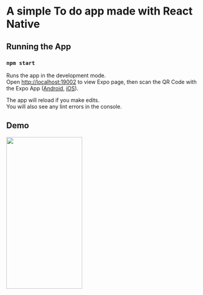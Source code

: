 # A simple To do app made with React Native

## Running the App

### `npm start`

Runs the app in the development mode.<br>
Open [http://localhost:19002](http://localhost:19002) to view Expo page, then scan the QR Code with the Expo App ([Android](https://play.google.com/store/apps/details?id=host.exp.exponent&hl=pt), [iOS](https://apps.apple.com/br/app/expo-client/id982107779)).

The app will reload if you make edits.<br>
You will also see any lint errors in the console.

## Demo

<img src="https://dklotz-projects.s3.eu-central-1.amazonaws.com/to-do-app.gif" width="200" height="400">
